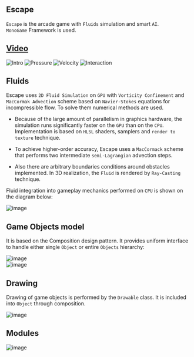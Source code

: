 ## Escape
`Escape` is the arcade game with `Fluids` simulation and smart `AI`.  
`MonoGame` Framework is used.  

## **[Video](https://www.youtube.com/watch?v=qcqqkTYDUX8)**

![Intro](https://user-images.githubusercontent.com/5301844/43815883-9b56d466-9ada-11e8-9a6e-932fcee0a3cb.gif)
![Pressure](https://user-images.githubusercontent.com/5301844/43816055-9ad36742-9adb-11e8-8142-3973ec8a6657.gif)
![Velocity](https://user-images.githubusercontent.com/5301844/43816447-84906262-9add-11e8-82be-9fe00dcd920f.gif)
![Interaction](https://user-images.githubusercontent.com/5301844/43816663-84f10b34-9ade-11e8-966a-0b99fa1f5843.gif)

## Fluids
Escape uses `2D Fluid Simulation` on `GPU` with `Vorticity Confinement` and `MacCormak Advection` scheme based on `Navier-Stokes` equations for incompressible flow. To solve them numerical methods are used.

* Because of the large amount of parallelism in graphics hardware, the simulation runs significantly faster on the `GPU` than on the `CPU`. Implementation is based on `HLSL` shaders, samplers and `render to texture` technique.

* To achieve higher-order accuracy, Escape uses a `MacCormack` scheme that performs two intermediate `semi-Lagrangian` advection steps.

* Also there are arbitrary boundaries conditions around obstacles implemented.
In 3D realization, the `Fluid` is rendered by `Ray-Casting` technique.

Fluid integration into gameplay mechanics performed on `CPU` is shown on the diagram below:

![image](https://cloud.githubusercontent.com/assets/5301844/2763364/ab0f65a6-ca02-11e3-86f4-f85336b6b9ab.png)

## Game Objects model
It is based on the Composition design pattern. It provides uniform interface to handle either single `Object` or entire `Objects` hierarchy:

![image](https://cloud.githubusercontent.com/assets/5301844/2763449/e7cc7604-ca03-11e3-94bf-bebff0aa94da.png)    
![image](https://cloud.githubusercontent.com/assets/5301844/2763461/08b8e122-ca04-11e3-97c2-daff2d9e2d74.png)     

## Drawing
Drawing of game objects is performed by the `Drawable` class. 
It is included into `Object` through composition.

![image](https://cloud.githubusercontent.com/assets/5301844/2763524/ba0587b4-ca04-11e3-9f5a-da9fed113f81.png)

## Modules
![image](https://cloud.githubusercontent.com/assets/5301844/2763539/fa59014c-ca04-11e3-88ad-bd98603547b7.png)
